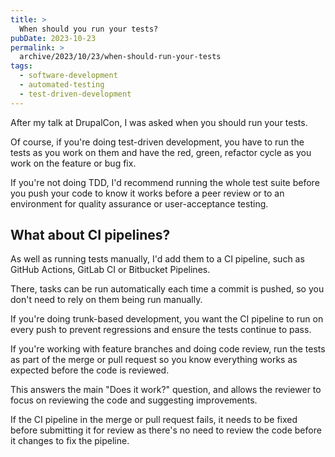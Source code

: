 ```yaml
---
title: >
  When should you run your tests?
pubDate: 2023-10-23
permalink: >
  archive/2023/10/23/when-should-run-your-tests
tags:
  - software-development
  - automated-testing
  - test-driven-development
---
```


After my talk at DrupalCon, I was asked when you should run your tests.

Of course, if you're doing test-driven development, you have to run the tests as you work on them and have the red, green, refactor cycle as you work on the feature or bug fix.

If you're not doing TDD, I'd recommend running the whole test suite before you push your code to know it works before a peer review or to an environment for quality assurance or user-acceptance testing.

## What about CI pipelines?

As well as running tests manually, I'd add them to a CI pipeline, such as GitHub Actions, GitLab CI or Bitbucket Pipelines.

There, tasks can be run automatically each time a commit is pushed, so you don't need to rely on them being run manually.

If you're doing trunk-based development, you want the CI pipeline to run on every push to prevent regressions and ensure the tests continue to pass.

If you're working with feature branches and doing code review, run the tests as part of the merge or pull request so you know everything works as expected before the code is reviewed.

This answers the main "Does it work?" question, and allows the reviewer to focus on reviewing the code and suggesting improvements.

If the CI pipeline in the merge or pull request fails, it needs to be fixed before submitting it for review as there's no need to review the code before it changes to fix the pipeline.
